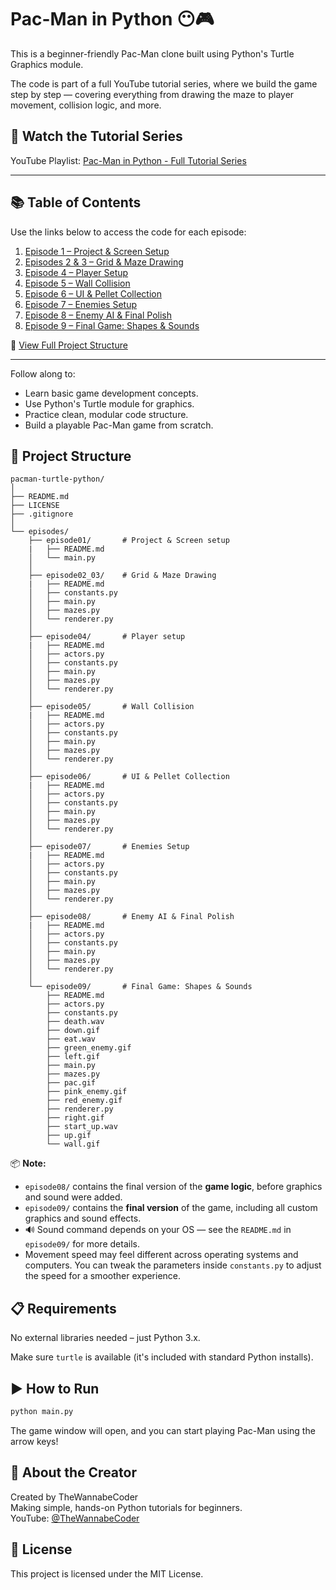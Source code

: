 # Pac-Man in Python 😶🎮

This is a beginner-friendly Pac-Man clone built using Python's Turtle Graphics module.

The code is part of a full YouTube tutorial series, where we build the game step by step — covering everything from drawing the maze to player movement, collision logic, and more.

## 🎥 Watch the Tutorial Series

YouTube Playlist: [Pac-Man in Python - Full Tutorial Series](https://www.youtube.com/playlist?list=PL1XCNNzXQuPPglJxBB2itjcnX3U8g3U0q)

---

## 📚 Table of Contents

Use the links below to access the code for each episode:

1. [Episode 1 – Project & Screen Setup](https://github.com/TheWannabeCoder92/pacman-turtle-python/tree/main/episodes/episode01)
2. [Episodes 2 & 3 – Grid & Maze Drawing](https://github.com/TheWannabeCoder92/pacman-turtle-python/tree/main/episodes/episode02_03)
3. [Episode 4 – Player Setup](https://github.com/TheWannabeCoder92/pacman-turtle-python/tree/main/episodes/episode04)
4. [Episode 5 – Wall Collision](https://github.com/TheWannabeCoder92/pacman-turtle-python/tree/main/episodes/episode05)
5. [Episode 6 – UI & Pellet Collection](https://github.com/TheWannabeCoder92/pacman-turtle-python/tree/main/episodes/episode06)
6. [Episode 7 – Enemies Setup](https://github.com/TheWannabeCoder92/pacman-turtle-python/tree/main/episodes/episode07)
7. [Episode 8 – Enemy AI & Final Polish](https://github.com/TheWannabeCoder92/pacman-turtle-python/tree/main/episodes/episode08)
8. [Episode 9 – Final Game: Shapes & Sounds](https://github.com/TheWannabeCoder92/pacman-turtle-python/tree/main/episodes/episode09)

📂 [View Full Project Structure](#-project-structure)

---

Follow along to:
- Learn basic game development concepts.
- Use Python's Turtle module for graphics.
- Practice clean, modular code structure.
- Build a playable Pac-Man game from scratch.

## 📁 Project Structure

```
pacman-turtle-python/
│
├── README.md
├── LICENSE
├── .gitignore
│
└── episodes/
    ├── episode01/       # Project & Screen setup
    |   ├── README.md
    │   └── main.py
    │
    ├── episode02_03/    # Grid & Maze Drawing
    |   ├── README.md
    │   ├── constants.py
    │   ├── main.py
    │   ├── mazes.py
    │   └── renderer.py
    │
    ├── episode04/       # Player setup
    |   ├── README.md
    │   ├── actors.py
    │   ├── constants.py
    │   ├── main.py
    │   ├── mazes.py
    │   └── renderer.py
    │
    ├── episode05/       # Wall Collision
    |   ├── README.md
    │   ├── actors.py
    │   ├── constants.py
    │   ├── main.py
    │   ├── mazes.py
    │   └── renderer.py
    │
    ├── episode06/       # UI & Pellet Collection
    |   ├── README.md
    │   ├── actors.py
    │   ├── constants.py
    │   ├── main.py
    │   ├── mazes.py
    │   └── renderer.py
    │
    ├── episode07/       # Enemies Setup
    |   ├── README.md
    │   ├── actors.py
    │   ├── constants.py
    │   ├── main.py
    │   ├── mazes.py
    │   └── renderer.py
    │
    ├── episode08/       # Enemy AI & Final Polish
    |   ├── README.md
    │   ├── actors.py
    │   ├── constants.py
    │   ├── main.py
    │   ├── mazes.py
    │   └── renderer.py
    │
    └── episode09/       # Final Game: Shapes & Sounds
        ├── README.md
        ├── actors.py
        ├── constants.py
        ├── death.wav
        ├── down.gif
        ├── eat.wav
        ├── green_enemy.gif
        ├── left.gif
        ├── main.py
        ├── mazes.py
        ├── pac.gif
        ├── pink_enemy.gif
        ├── red_enemy.gif
        ├── renderer.py
        ├── right.gif
        ├── start_up.wav
        ├── up.gif
        └── wall.gif
```

📦 **Note:** 
- `episode08/` contains the final version of the **game logic**, before graphics and sound were added.
- `episode09/` contains the **final version** of the game, including all custom graphics and sound effects.  
- 🔊 Sound command depends on your OS — see the `README.md` in `episode09/` for more details.
- Movement speed may feel different across operating systems and computers. You can tweak the parameters inside `constants.py` to adjust the speed for a smoother experience.

## 📋 Requirements

No external libraries needed – just Python 3.x.

Make sure `turtle` is available (it's included with standard Python installs).

## ▶️ How to Run

```bash
python main.py
```

The game window will open, and you can start playing Pac-Man using the arrow keys!

## 📌 About the Creator

Created by TheWannabeCoder  
Making simple, hands-on Python tutorials for beginners.  
YouTube: [@TheWannabeCoder](https://www.youtube.com/@TheWannabeCoder)

## 📜 License

This project is licensed under the MIT License.
